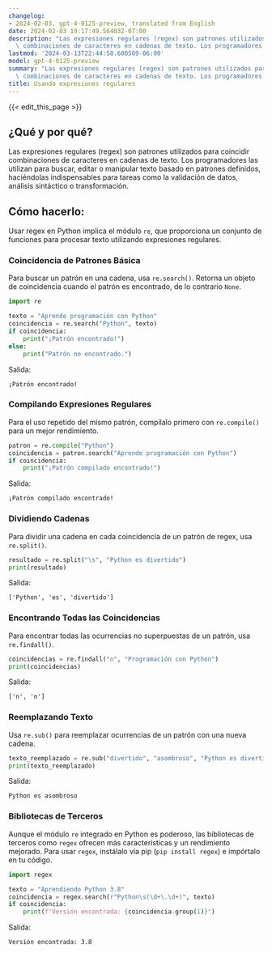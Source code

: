 ```yaml
---
changelog:
- 2024-02-03, gpt-4-0125-preview, translated from English
date: 2024-02-03 19:17:49.564032-07:00
description: "Las expresiones regulares (regex) son patrones utilizados para coincidir\
  \ combinaciones de caracteres en cadenas de texto. Los programadores las utilizan\u2026"
lastmod: '2024-03-13T22:44:58.600509-06:00'
model: gpt-4-0125-preview
summary: "Las expresiones regulares (regex) son patrones utilizados para coincidir\
  \ combinaciones de caracteres en cadenas de texto. Los programadores las utilizan\u2026"
title: Usando expresiones regulares
---
```


{{< edit_this_page >}}

## ¿Qué y por qué?
Las expresiones regulares (regex) son patrones utilizados para coincidir combinaciones de caracteres en cadenas de texto. Los programadores las utilizan para buscar, editar o manipular texto basado en patrones definidos, haciéndolas indispensables para tareas como la validación de datos, análisis sintáctico o transformación.

## Cómo hacerlo:
Usar regex en Python implica el módulo `re`, que proporciona un conjunto de funciones para procesar texto utilizando expresiones regulares.

### Coincidencia de Patrones Básica
Para buscar un patrón en una cadena, usa `re.search()`. Retorna un objeto de coincidencia cuando el patrón es encontrado, de lo contrario `None`.
```python
import re

texto = "Aprende programación con Python"
coincidencia = re.search("Python", texto)
if coincidencia:
    print("¡Patrón encontrado!")
else:
    print("Patrón no encontrado.")
```
Salida:
```
¡Patrón encontrado!
```

### Compilando Expresiones Regulares
Para el uso repetido del mismo patrón, compílalo primero con `re.compile()` para un mejor rendimiento.
```python
patron = re.compile("Python")
coincidencia = patron.search("Aprende programación con Python")
if coincidencia:
    print("¡Patrón compilado encontrado!")
```
Salida:
```
¡Patrón compilado encontrado!
```

### Dividiendo Cadenas
Para dividir una cadena en cada coincidencia de un patrón de regex, usa `re.split()`.
```python
resultado = re.split("\s", "Python es divertido")
print(resultado)
```
Salida:
```
['Python', 'es', 'divertido']
```

### Encontrando Todas las Coincidencias
Para encontrar todas las ocurrencias no superpuestas de un patrón, usa `re.findall()`.
```python
coincidencias = re.findall("n", "Programación con Python")
print(coincidencias)
```
Salida:
```
['n', 'n']
```

### Reemplazando Texto
Usa `re.sub()` para reemplazar ocurrencias de un patrón con una nueva cadena.
```python
texto_reemplazado = re.sub("divertido", "asombroso", "Python es divertido")
print(texto_reemplazado)
```
Salida:
```
Python es asombroso
```

### Bibliotecas de Terceros
Aunque el módulo `re` integrado en Python es poderoso, las bibliotecas de terceros como `regex` ofrecen más características y un rendimiento mejorado. Para usar `regex`, instálalo vía pip (`pip install regex`) e impórtalo en tu código.

```python
import regex

texto = "Aprendiendo Python 3.8"
coincidencia = regex.search(r"Python\s(\d+\.\d+)", texto)
if coincidencia:
    print(f"Versión encontrada: {coincidencia.group(1)}")
```
Salida:
```
Versión encontrada: 3.8
```
